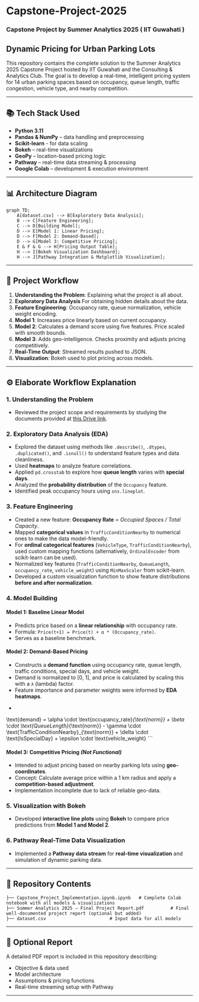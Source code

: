 
# Capstone-Project-2025
### Capstone Project by Summer Analytics 2025 ( IIT Guwahati )

## Dynamic Pricing for Urban Parking Lots

This repository contains the complete solution to the Summer Analytics 2025 Capstone Project hosted by IIT Guwahati and the Consulting & Analytics Club. The goal is to develop a real-time, intelligent pricing system for 14 urban parking spaces based on occupancy, queue length, traffic congestion, vehicle type, and nearby competition.

---

## 📚 Tech Stack Used

* **Python 3.11**
* **Pandas & NumPy** – data handling and preprocessing
* **Scikit-learn** - for data scaling
* **Bokeh** – real-time visualizations
* **GeoPy** – location-based pricing logic
* **Pathway** – real-time data streaming & processing
* **Google Colab** – development & execution environment

---

## 📊 Architecture Diagram

```mermaid
graph TD;
    A[dataset.csv] --> B[Exploratory Data Analysis];
    B --> C[Feature Engineering];
    C --> D[Building Model];
    D --> E[Model 1: Linear Pricing];
    D --> F[Model 2: Demand-Based];
    D --> G[Model 3: Competitive Pricing];
    E & F & G --> H[Pricing Output Table];
    H --> I[Bokeh Visualization Dashboard];
    H --> J[Pathway Integration & Matplotlib Visualization];
```

---

## 🔄 Project Workflow

1. **Understanding the Problem**: Explaining what the project is all about.
2. **Exploratory Data Analysis** For obtaining hidden details about the data.
3. **Feature Engineering**: Occupancy rate, queue normalization, vehicle weight encoding.
4. **Model 1**: Increases price linearly based on current occupancy.
5. **Model 2**: Calculates a demand score using five features. Price scaled with smooth bounds.
6. **Model 3**: Adds geo-intelligence. Checks proximity and adjusts pricing competitively.
7. **Real-Time Output**: Streamed results pushed to JSON.
8. **Visualization**: Bokeh used to plot pricing across models.

---

## ⚙️ Elaborate Workflow Explanation

### 1. Understanding the Problem
- Reviewed the project scope and requirements by studying the documents provided at [this Drive link](https://drive.google.com/drive/folders/1ts6zhcX8hAj1X-c9HLre_giZpGT7zxT5).

### 2. Exploratory Data Analysis (EDA)
- Explored the dataset using methods like `.describe()`, `.dtypes`, `.duplicated()`, and `.isnull()` to understand feature types and data cleanliness.
- Used **heatmaps** to analyze feature correlations.
- Applied `pd.crosstab` to explore how **queue length** varies with **special days**.
- Analyzed the **probability distribution** of the `Occupancy` feature.
- Identified peak occupancy hours using `sns.lineplot`.

### 3. Feature Engineering
- Created a new feature: **Occupancy Rate** = *Occupied Spaces / Total Capacity*.
- Mapped **categorical values** in `TrafficConditionNearby` to numerical ones to make the data model-friendly.
- For **ordinal categorical features** (`VehicleType`, `TrafficConditionNearby`), used custom mapping functions (alternatively, `OrdinalEncoder` from scikit-learn can be used).
- Normalized key features (`TrafficConditionNearby`, `QueueLength`, `occupancy_rate`, `vehicle_weight`) using `MinMaxScaler` from scikit-learn.
- Developed a custom visualization function to show feature distributions **before and after normalization**.

### 4. Model Building

#### Model 1: Baseline Linear Model
- Predicts price based on a **linear relationship** with occupancy rate.
- Formula: `Price(t+1) = Price(t) + α * (Occupancy_rate)`.
- Serves as a baseline benchmark.

#### Model 2: Demand-Based Pricing
- Constructs a **demand function** using occupancy rate, queue length, traffic conditions, special days, and vehicle weight.
- Demand is normalized to [0, 1], and price is calculated by scaling this with a `λ` (lambda) factor.
- Feature importance and parameter weights were informed by **EDA heatmaps**.
- ```math
\text{demand} = \alpha \cdot \text{occupancy\_rate}_{\text{norm}} + 
                \beta \cdot \text{QueueLength}_{\text{norm}} - 
                \gamma \cdot \text{TrafficConditionNearby}_{\text{norm}} + 
                \delta \cdot \text{IsSpecialDay} + 
                \epsilon \cdot \text{vehicle\_weight}
                ```

#### Model 3: Competitive Pricing *(Not Functional)*
- Intended to adjust pricing based on nearby parking lots using **geo-coordinates**.
- Concept: Calculate average price within a 1 km radius and apply a **competition-based adjustment**.
- Implementation incomplete due to lack of reliable geo-data.

### 5. Visualization with Bokeh
- Developed **interactive line plots** using **Bokeh** to compare price predictions from **Model 1 and Model 2**.

### 6. Pathway Real-Time Data Visualization
- Implemented a **Pathway data stream** for **real-time visualization** and simulation of dynamic parking data.


---

## 📂 Repository Contents

```
├── Capstone_Project_Implementation.ipynb.ipynb   # Complete Colab notebook with all models & visualizations
├── Summer Analytics 2025 – Final Project Report.pdf          # Final well-documented project report (optional but added)
├── dataset.csv                        # Input data for all models
```

---

## 📄 Optional Report

A detailed PDF report is included in this repository describing:

* Objective & data used
* Model architecture
* Assumptions & pricing functions
* Real-time streaming setup with Pathway

---



